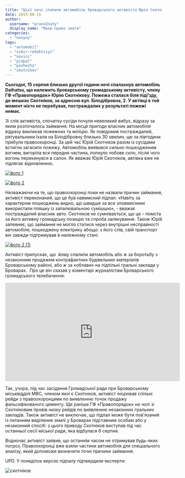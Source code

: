 ```yaml
---
title: "Цієї ночі спалили автомобіль броварського активіста Юрія Скотнікова"
date: 2015-08-15
author: 
  username: "pravoZnaty"
  display_name: "Маєш право знати"
categories: 
  - "novyny"
tags: 
  - "avtomobil"
  - "vibir-redaktsiyi"
  - "novini"
  - "pidpal"
  - "pozhezha"
  - "skotnikov"
---
```


**Сьогодні, 15 серпня близько другої години ночі спалахнув автомобіль Daihatsu, що належить броварському громадському активісту, члену ГФ «Правопорядок» Юрію Скотнікову. Пожежа сталася біля підї’зду, де мешкає Скотніков, за адресою вул. Білодібровна, 2. У автівці в той момент ніхто не перебував, постраждалих у результаті пожежі немає.**

Зі слів активіста, спочатку сусіди почули невеликий вибух, відразу за яким розпочалось займання. На місце пригоди власник автомобіля відразу викликав пожежних та міліцію. Як повідомив постраждалий, рятувальники їхали на Білодібровну близько 30 хвилин, ще за півгодини прибули правоохоронці. За цей час Юрій Скотніков разом із сусідами встигли загасити пожежу. Автомобіль виявився сильно пошкодженим вогнем, вигоріла вся передня частина, лопнуло лобове скло, після чого вогонь перекинувся в салон. Як вважає Юрій Скотніков, автівка вже не підлягає відновленню.

[![фото 1](https://mpz.brovary.org/wp-content/uploads/2015/08/foto-1.jpg)](https://mpz.brovary.org/wp-content/uploads/2015/08/foto-1.jpg)

[![фото 2](https://mpz.brovary.org/wp-content/uploads/2015/08/foto-2.jpg)](https://mpz.brovary.org/wp-content/uploads/2015/08/foto-2.jpg)

Незважаючи на те, що правоохоронці поки не назвали причин займання, активіст переконаний, що це був навмисний підпал. «Навіть за характером пошкоджень видно, що швидше за все зловмисники використали пляшку із запалювальною сумішшю», - вважає постраждалий власник авто. Скотніков не сумнівається, що це – помста за його активну громадську позицію та спроба залякування. Також Юрій запевняє, що займання не могло статися через внутрішні несправності автомобіля, пошкоджену електрику абощо: з його слів, свій транспорт він завжди підтримував в належному стані.

[![фото 2 (1)](https://mpz.brovary.org/wp-content/uploads/2015/08/foto-2-1.jpg)](https://mpz.brovary.org/wp-content/uploads/2015/08/foto-2-1.jpg)

Активіст припускає, що  йому спалили автомобіль або ж за боротьбу з незаконним продажем контрафактних будівельних матеріалів  Броварському районі, або ж за «облави» на підпільні гральні заклади у Броварах.  Про це він сказав у коментарі журналістам Броварського громадського телебачення:

<iframe src="https://www.youtube.com/embed/qTunVHt24QM" width="560" height="315" frameborder="0" allowfullscreen="allowfullscreen"></iframe>

Так, учора, під час засідання Громадської ради при Броварському міськвідділі МВС, членом якої є Скотніков, активіст ініціював спільні рейди з правоохоронцями по виявленню точок продажу фальсифікованого цементу. Ще раніше ГФ «Правопорядок» на чолі зі Скотніковим провів низку рейдів по виявленню незаконних гральних закладів. Також активіст не виключає, що підпал може бути пов'язаний із питанням виділення землі у Броварах підставним особам або у незаконний спосіб: з цього приводу Скотніков виступав під час останньої сесії міської ради, яка відбулася 6 серпня.

Водночас активіст заявив, що останнім часом не отримував будь-яких погроз. Правоохоронці вже взяли частини автомобіля для спеціального аналізу, який допоможе визначити точні причини займання.

UPD. У понеділок версію підпалу підтвердили експерти:

![скотніков](https://mpz.brovary.org/wp-content/uploads/2015/08/skotnikov.jpg)
